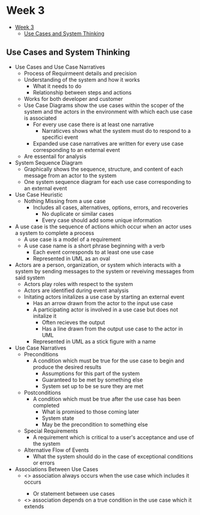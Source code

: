 # Week 3

- [Week 3](#week-3)
  - [Use Cases and System Thinking](#use-cases-and-system-thinking)

## Use Cases and System Thinking

- Use Cases and Use Case Narratives
  - Process of Requirmeent details and precision
  - Understanding of the system and how it works
    - What it needs to do
    - Relationship between steps and actions
  - Works for both developer and customer
  - Use Case Diagrams show the use cases within the scoper of the system and the actors in the environment with which each use case is associated
    - For every use case there is at least one narrative
      - Narraticves shows what the system must do to respond to a specifici event
    - Expanded use case narratives are written for every use case corresponding to an external event
  - Are essentail for analysis
- System Sequence Diagram
  - Graphically shows the sequence, structure, and content of each message from an actor to the system
  - One system sequence diagram for each use case corresponding to an external event
- Use Case Heuristic
  - Nothing Missing from a use case
    - Includes all cases, alternatives, options, errors, and recoveries
      - No duplicate or similar cases
      - Every case should add some unique information
- A use case is the sequence of actions which occur when an actor uses a system to complete a process
  - A use case is a model of a requirement
  - A use case name is a short phrase beginning with a verb
    - Each event corresponds to at least one use case
    - Represented in UML as an oval
- Actors are a person, organization, or system which interacts with a system by sending messages to the system or reveiving messages from said system
  - Actors play roles with respect to the system
  - Actors are identified during event analysis
  - Initating actors initalizes a use case by starting an external event
    - Has an arrow drawn from the actor to the input use case
    - A participating actor is involved in a use case but does not initalize it
      - Often recieves the output
      - Has a line drawn from the output use case to the actor in UML
    - Represented in UML as a stick figure with a name
- Use Case Narratives
  - Preconditions
    - A condition which must be true for the use case to begin and produce the desired results
      - Assumptions for this part of the system
      - Guaranteed to be met by something else
      - System set up to be se sure they are met
  - Postconditions
    - A condition which must be true after the use case has been completed
      - What is promised to those coming later
      - System state
      - May be the precondition to something else
  - Special Requirements
    - A requirement which is critical to a user's acceptance and use of the system
  - Alternative Flow of Events
    - What the system should do in the case of exceptional conditions or errors
- Associations Between Use Cases
  - <<includes>> association always occurs when the use case which includes it occurs
    - Or statement between use cases
  - <<extends>> association depends on a true condition in the use case which it extends
